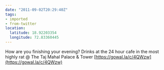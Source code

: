 ```yaml
---
date: "2011-09-02T20:29:40Z"
tags:
- imported
- from-twitter
location:
  latitude: 18.92203354
  longitude: 72.83360445
---
```

How are you finishing your evening? Drinks at the 24 hour cafe in the most highly rat @ The Taj Mahal Palace & Tower [https://gowal.la/c/4QWzw](https://gowal.la/c/4QWzw)

